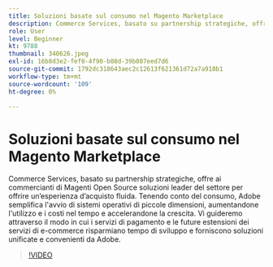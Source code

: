 ```yaml
---
title: Soluzioni basate sul consumo nel Magento Marketplace
description: Commerce Services, basato su partnership strategiche, offre ai commercianti di Magento Open Source soluzioni leader del settore per offrire un’esperienza di acquisto perfetta... (Le descrizioni devono essere comprese tra 60 e 160 caratteri)
role: User
level: Beginner
kt: 9788
thumbnail: 340626.jpeg
exl-id: 16b8d3e2-fef0-4f90-b08d-39b087eed7d6
source-git-commit: 1792dc318643aec2c12613f621361d72a7a918b1
workflow-type: tm+mt
source-wordcount: '109'
ht-degree: 0%

---
```


# Soluzioni basate sul consumo nel Magento Marketplace

Commerce Services, basato su partnership strategiche, offre ai commercianti di Magenti Open Source soluzioni leader del settore per offrire un’esperienza d’acquisto fluida. Tenendo conto del consumo, Adobe semplifica l&#39;avvio di sistemi operativi di piccole dimensioni, aumentandone l&#39;utilizzo e i costi nel tempo e accelerandone la crescita. Vi guideremo attraverso il modo in cui i servizi di pagamento e le future estensioni dei servizi di e-commerce risparmiano tempo di sviluppo e forniscono soluzioni unificate e convenienti da Adobe.

>[!VIDEO](https://video.tv.adobe.com/v/340626/?quality=12&learn=on)
